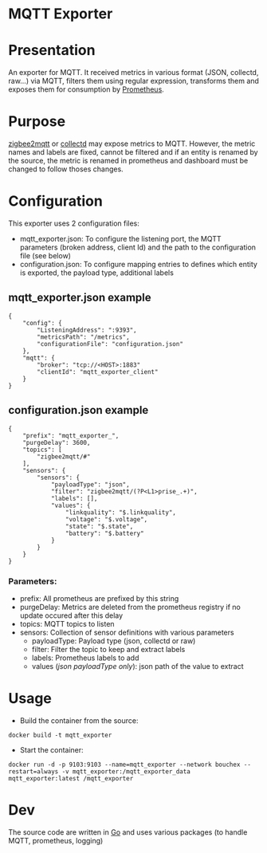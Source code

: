 # MQTT Exporter

# Presentation
An exporter for MQTT. It received metrics in various format (JSON, collectd, raw...) via MQTT, filters them using regular expression, transforms them and exposes them for consumption by [Prometheus](https://www.prometheus.io/).

# Purpose
[zigbee2mqtt](https://www.zigbee2mqtt.io/) or [collectd](https://collectd.org/) may expose metrics to MQTT.  However, the metric names and labels are fixed, cannot be filtered and if an entity is renamed by the source, the metric is renamed in prometheus and dashboard must be changed to follow thoses changes.

# Configuration
This exporter uses 2 configuration files:
- mqtt_exporter.json: To configure the listening port, the MQTT parameters (broken address, client Id) and the path to the configuration file (see below)
- configuration.json: To configure mapping entries to defines which entity is exported, the payload type, additional labels

## mqtt_exporter.json example
```
{
    "config": {
        "ListeningAddress": ":9393",
        "metricsPath": "/metrics",
        "configurationFile": "configuration.json"
    },
    "mqtt": {
        "broker": "tcp://<HOST>:1883"
        "clientId": "mqtt_exporter_client"
    }
}
```

## configuration.json example
```
{
    "prefix": "mqtt_exporter_",
    "purgeDelay": 3600,
    "topics": [
        "zigbee2mqtt/#"
    ],
    "sensors": {
        "sensors": {
            "payloadType": "json",
            "filter": "zigbee2mqtt/(?P<L1>prise_.+)",
            "labels": [],
            "values": {
                "linkquality": "$.linkquality",
                "voltage": "$.voltage",
                "state": "$.state",
                "battery": "$.battery"
            }
        }
    }
}
```

### Parameters:
- prefix: All prometheus are prefixed by this string
- purgeDelay: Metrics are deleted from the prometheus registry if no update occured after this delay
- topics: MQTT topics to listen
- sensors: Collection of sensor definitions with various parameters
    - payloadType: Payload type (json, collectd or raw)
    - filter: Filter the topic to keep and extract labels
    - labels: Prometheus labels to add
    - values (*json payloadType only*): json path of the value to extract

# Usage
* Build the container from the source:
```
docker build -t mqtt_exporter
```
* Start the container:
```
docker run -d -p 9103:9103 --name=mqtt_exporter --network bouchex --restart=always -v mqtt_exporter:/mqtt_exporter_data mqtt_exporter:latest /mqtt_exporter
```

# Dev
The source code are written in [Go](https://go.dev/) and uses various packages (to handle MQTT, prometheus, logging)